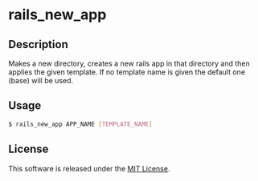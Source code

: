 rails_new_app
=============

Description
-----------

Makes a new directory, creates a new rails app in that directory and then applies the given template. If no template name is given the default one (base) will be used.

Usage
-----

```bash
$ rails_new_app APP_NAME [TEMPLATE_NAME]
```

License
-------

This software is released under the [MIT License](http://www.opensource.org/licenses/MIT).
